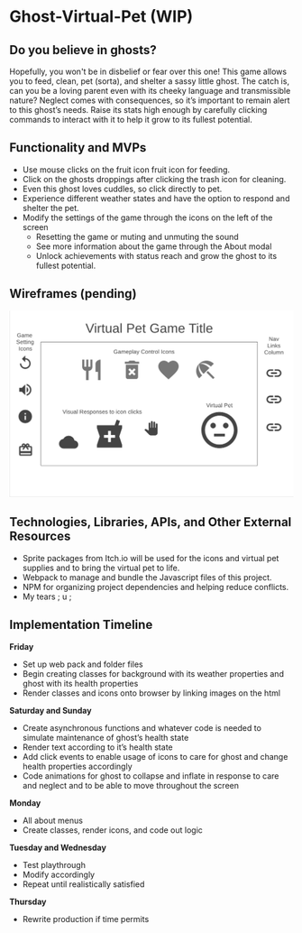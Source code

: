 # Ghost-Virtual-Pet (WIP)

## Do you believe in ghosts?
Hopefully, you won't be in disbelief or fear over this one! This game allows you to feed, clean, pet (sorta), and shelter a sassy little ghost. The catch is, can you be a loving parent even with its cheeky language and transmissible nature? Neglect comes with consequences, so it’s important to remain alert to this ghost’s needs. Raise its stats high enough by carefully clicking commands to interact with it to help it grow to its fullest potential.


## Functionality and MVPs
- Use mouse clicks on the fruit icon fruit icon for feeding.
- Click on the ghosts droppings after clicking the trash icon for cleaning.
- Even this ghost loves cuddles, so click directly to pet.
- Experience different weather states and have the option to respond and shelter the pet.
- Modify the settings of the game through the icons on the left of the screen
  - Resetting the game or muting and unmuting the sound
  - See more information about the game through the About modal
  - Unlock achievements with status reach and grow the ghost to its fullest potential.


## Wireframes (pending)
![oh no! unhappy pet :c please make them happy C:](https://github.com/ee3y0re/Ghost-Virtual-Pet/blob/main/wireframes.png)


## Technologies, Libraries, APIs, and Other External Resources
- Sprite packages from Itch.io will be used for the icons and virtual pet supplies and to bring the virtual pet to life.
- Webpack to manage and bundle the Javascript files of this project.
- NPM for organizing project dependencies and helping reduce conflicts.
- My tears ; u ;


## Implementation Timeline
**Friday**
- Set up web pack and folder files
- Begin creating classes for background with its weather properties and ghost with its health properties
- Render classes and icons onto browser by linking images on the html

**Saturday and Sunday**
- Create asynchronous functions and whatever code is needed to simulate maintenance of ghost’s health state
- Render text according to it’s health state
- Add click events to enable usage of icons to care for ghost and change health properties accordingly
- Code animations for ghost to collapse and inflate in response to care and neglect and to be able to move throughout the screen

**Monday**
- All about menus
- Create classes, render icons, and code out logic

**Tuesday and Wednesday**
- Test playthrough
- Modify accordingly
- Repeat until realistically satisfied

**Thursday**
- Rewrite production if time permits

